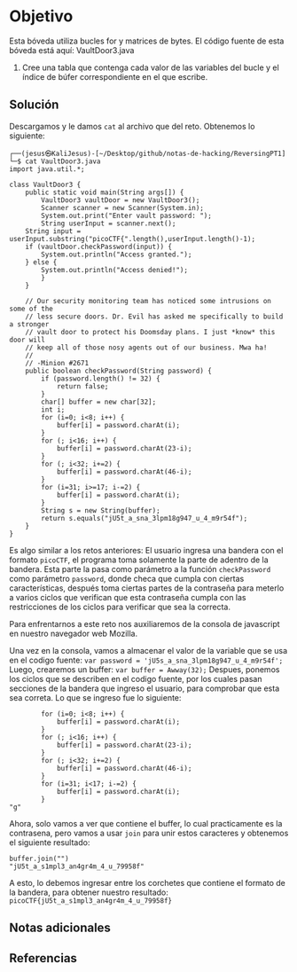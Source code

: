 # Objetivo

Esta bóveda utiliza bucles for y matrices de bytes. El código fuente de esta bóveda está aquí: VaultDoor3.java
1. Cree una tabla que contenga cada valor de las variables del bucle y el índice de búfer correspondiente en el que escribe.
## Solución

Descargamos y le damos `cat` al archivo que del reto. Obtenemos lo siguiente:
```
┌──(jesus㉿KaliJesus)-[~/Desktop/github/notas-de-hacking/ReversingPT1]
└─$ cat VaultDoor3.java                                            
import java.util.*;

class VaultDoor3 {
    public static void main(String args[]) {
        VaultDoor3 vaultDoor = new VaultDoor3();
        Scanner scanner = new Scanner(System.in);
        System.out.print("Enter vault password: ");
        String userInput = scanner.next();
	String input = userInput.substring("picoCTF{".length(),userInput.length()-1);
	if (vaultDoor.checkPassword(input)) {
	    System.out.println("Access granted.");
	} else {
	    System.out.println("Access denied!");
        }
    }

    // Our security monitoring team has noticed some intrusions on some of the
    // less secure doors. Dr. Evil has asked me specifically to build a stronger
    // vault door to protect his Doomsday plans. I just *know* this door will
    // keep all of those nosy agents out of our business. Mwa ha!
    //
    // -Minion #2671
    public boolean checkPassword(String password) {
        if (password.length() != 32) {
            return false;
        }
        char[] buffer = new char[32];
        int i;
        for (i=0; i<8; i++) {
            buffer[i] = password.charAt(i);
        }
        for (; i<16; i++) {
            buffer[i] = password.charAt(23-i);
        }
        for (; i<32; i+=2) {
            buffer[i] = password.charAt(46-i);
        }
        for (i=31; i>=17; i-=2) {
            buffer[i] = password.charAt(i);
        }
        String s = new String(buffer);
        return s.equals("jU5t_a_sna_3lpm18g947_u_4_m9r54f");
    }
}

```
Es algo similar a los retos anteriores: El usuario ingresa una bandera con el formato `picoCTF`, el programa toma solamente la parte de adentro de la bandera. Esta parte la pasa como parámetro a la función `checkPassword` como parámetro `password`, donde checa que cumpla con ciertas características, después toma ciertas partes de la contraseña para meterlo a varios ciclos que verifican que esta contraseña cumpla con las restricciones de los ciclos para verificar que sea la correcta.

Para enfrentarnos a este reto nos auxiliaremos de la consola de javascript en nuestro navegador web Mozilla.

Una vez en la consola, vamos a almacenar el valor de la variable que se usa en el codigo fuente:
`var password = 'jU5s_a_sna_3lpm18g947_u_4_m9r54f';`
Luego, crearemos un buffer:
`var buffer = Awway(32);`
Despues, ponemos los ciclos que se describen en el codigo fuente, por los cuales pasan secciones de la bandera que ingreso el usuario, para comprobar que esta sea correta. Lo que se ingreso fue lo siguiente:
```
        for (i=0; i<8; i++) {
            buffer[i] = password.charAt(i);
        }
        for (; i<16; i++) {
            buffer[i] = password.charAt(23-i);
        }
        for (; i<32; i+=2) {
            buffer[i] = password.charAt(46-i);
        }
        for (i=31; i<17; i-=2) {
            buffer[i] = password.charAt(i);
        }
"g"
```
Ahora, solo vamos a ver que contiene el buffer, lo cual practicamente es la contrasena, pero vamos a usar `join` para unir estos caracteres y obtenemos el siguiente resultado:
```
buffer.join("")
"jU5t_a_s1mpl3_an4gr4m_4_u_79958f"
```
A esto, lo debemos ingresar entre los corchetes que contiene el formato de la bandera, para obtener nuestro resultado:
`picoCTF{jU5t_a_s1mpl3_an4gr4m_4_u_79958f}`
## Notas adicionales


## Referencias

